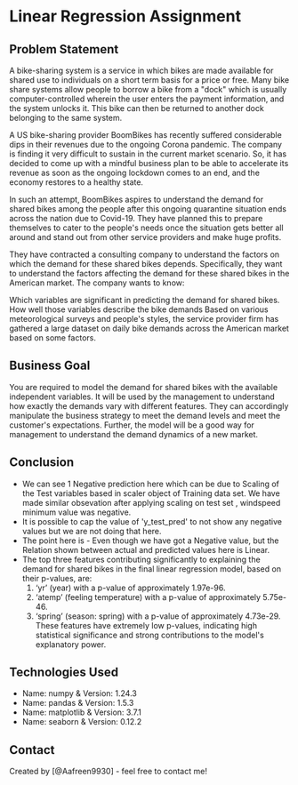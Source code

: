 # Linear Regression Assignment 
## Problem Statement
A bike-sharing system is a service in which bikes are made available for shared use to individuals on a short term basis for a price or free. Many bike share systems allow people to borrow a bike from a "dock" which is usually computer-controlled wherein the user enters the payment information, and the system unlocks it. This bike can then be returned to another dock belonging to the same system.

A US bike-sharing provider BoomBikes has recently suffered considerable dips in their revenues due to the ongoing Corona pandemic. The company is finding it very difficult to sustain in the current market scenario. So, it has decided to come up with a mindful business plan to be able to accelerate its revenue as soon as the ongoing lockdown comes to an end, and the economy restores to a healthy state.

In such an attempt, BoomBikes aspires to understand the demand for shared bikes among the people after this ongoing quarantine situation ends across the nation due to Covid-19. They have planned this to prepare themselves to cater to the people's needs once the situation gets better all around and stand out from other service providers and make huge profits.

They have contracted a consulting company to understand the factors on which the demand for these shared bikes depends. Specifically, they want to understand the factors affecting the demand for these shared bikes in the American market. The company wants to know:

Which variables are significant in predicting the demand for shared bikes.
How well those variables describe the bike demands
Based on various meteorological surveys and people's styles, the service provider firm has gathered a large dataset on daily bike demands across the American market based on some factors.

## Business Goal
You are required to model the demand for shared bikes with the available independent variables. It will be used by the management to understand how exactly the demands vary with different features. They can accordingly manipulate the business strategy to meet the demand levels and meet the customer's expectations. Further, the model will be a good way for management to understand the demand dynamics of a new market. 

## Conclusion
 - We can see 1 Negative prediction here which can be due to Scaling of the Test variables based in scaler object of Training data set. We have made similar obsevation after applying scaling on test set , windspeed minimum value was negative.
 - It is possible to cap the value of 'y_test_pred' to not show any negative values but we are not doing that here.
 - The point here is - Even though we have got a Negative value, but the Relation shown between actual and predicted values here is Linear.
 - The top three features contributing significantly to explaining the demand for shared bikes in the final linear regression model, based on their p-values, are:
   1.	‘yr’ (year) with a p-value of approximately 1.97e-96.
   2.	‘atemp’ (feeling temperature) with a p-value of approximately 5.75e-46.
   3.	‘spring’ (season: spring) with a p-value of approximately 4.73e-29.
These features have extremely low p-values, indicating high statistical significance and strong contributions to the model's explanatory power.

## Technologies Used
- Name: numpy & Version: 1.24.3
- Name: pandas & Version: 1.5.3
- Name: matplotlib & Version: 3.7.1
- Name: seaborn & Version: 0.12.2

## Contact
Created by [@Aafreen9930] - feel free to contact me!
